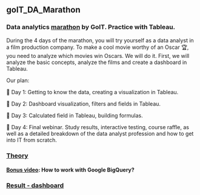 ## goIT_DA_Marathon

### Data analytics [marathon](https://web.telegram.org/a/#6208853941) by GoIT. Practice with Tableau.

During the 4 days of the marathon, you will try yourself as a data analyst in a film production company. To make a cool movie worthy of an Oscar 🏆, you need to analyze which movies win Oscars. We will do it. First, we will analyze the basic concepts, analyze the films and create a dashboard in Tableau.

Our plan:

📌 Day 1: Getting to know the data, creating a visualization in Tableau.

📌 Day 2: Dashboard visualization, filters and fields in Tableau.

📌 Day 3: Calculated field in Tableau, building formulas.

📌 Day 4: Final webinar. Study results, interactive testing, course raffle, as well as a detailed breakdown of the data analyst profession and how to get into IT from scratch.


### [Theory](https://textbook.edu.goit.global/lms-data-analyst-marathons-textbook/uk/docs/lesson-01/intro)

#### [Bonus video](https://www.youtube.com/watch?v=l65hRl_IiHg): How to work with Google BigQuery?


### [Result - dashboard](https://public.tableau.com/app/profile/olena.yarychevska/viz/dashboard_movies_analysys/MoviesAnalysiswithcalculations?publish=yes)
